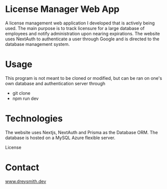 # License Manager Web App
A license management web application I developed that is actively being used. The main purpose is to track licensure for a large database of employees and notify administration upon nearing expirations. The website uses NextAuth to authenticate a user through Google and is directed to the database management system.

# Usage
This program is not meant to be cloned or modified, but can be ran on one's own database and authentication server through
- git clone
- npm run dev

# Technologies
The website uses Nextjs, NextAuth and Prisma as the Database ORM. The database is hosted on a MySQL Azure flexible server.

License
# Contact
www.dreysmith.dev
